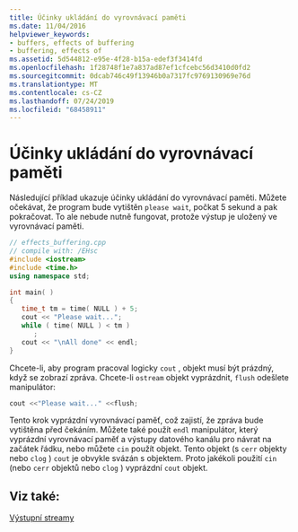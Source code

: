```yaml
---
title: Účinky ukládání do vyrovnávací paměti
ms.date: 11/04/2016
helpviewer_keywords:
- buffers, effects of buffering
- buffering, effects of
ms.assetid: 5d544812-e95e-4f28-b15a-edef3f3414fd
ms.openlocfilehash: 1f28748f1e7a837ad87ef1cfcebc56d3410d0fd2
ms.sourcegitcommit: 0dcab746c49f13946b0a7317fc9769130969e76d
ms.translationtype: MT
ms.contentlocale: cs-CZ
ms.lasthandoff: 07/24/2019
ms.locfileid: "68458911"
---
```

# <a name="effects-of-buffering"></a>Účinky ukládání do vyrovnávací paměti

Následující příklad ukazuje účinky ukládání do vyrovnávací paměti. Můžete očekávat, že program bude vytištěn `please wait`, počkat 5 sekund a pak pokračovat. To ale nebude nutně fungovat, protože výstup je uložený ve vyrovnávací paměti.

```cpp
// effects_buffering.cpp
// compile with: /EHsc
#include <iostream>
#include <time.h>
using namespace std;

int main( )
{
   time_t tm = time( NULL ) + 5;
   cout << "Please wait...";
   while ( time( NULL ) < tm )
      ;
   cout << "\nAll done" << endl;
}
```

Chcete-li, aby program pracoval logicky `cout` , objekt musí být prázdný, když se zobrazí zpráva. Chcete-li `ostream` objekt vyprázdnit, `flush` odešlete manipulátor:

```cpp
cout <<"Please wait..." <<flush;
```

Tento krok vyprázdní vyrovnávací paměť, což zajistí, že zpráva bude vytištěna před čekáním. Můžete také použít `endl` manipulátor, který vyprázdní vyrovnávací paměť a výstupy datového kanálu pro návrat na začátek řádku, nebo můžete `cin` použít objekt. Tento objekt (s `cerr` objekty nebo `clog` ) `cout` je obvykle svázán s objektem. Proto jakékoli použití `cin` (nebo `cerr` objektů nebo `clog` ) vyprázdní `cout` objekt.

## <a name="see-also"></a>Viz také:

[Výstupní streamy](../standard-library/output-streams.md)
